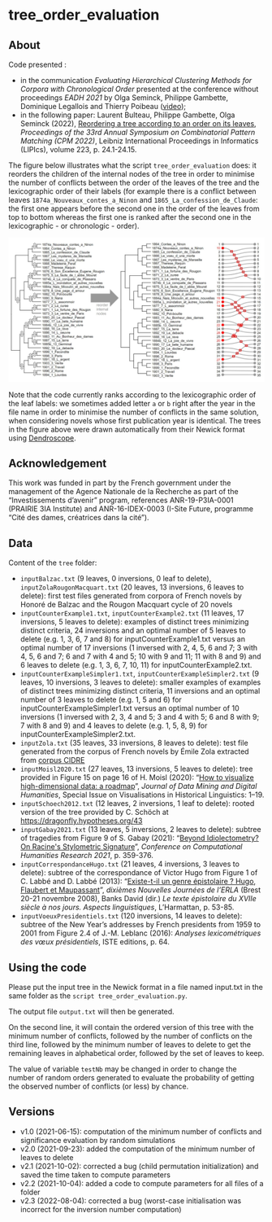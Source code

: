 # tree_order_evaluation
## About
Code presented :
* in the communication *Evaluating Hierarchical Clustering Methods for Corpora with Chronological Order* presented at the conference without proceedings *EADH 2021* by Olga Seminck, Philippe Gambette, Dominique Legallois and Thierry Poibeau ([video](https://www.youtube.com/watch?v=DmWgAzviTsY));
* in the following paper:  Laurent Bulteau, Philippe Gambette, Olga Seminck (2022), [Reordering a tree according to an order on its leaves](https://drops.dagstuhl.de/opus/volltexte/2022/16151/pdf/LIPIcs-CPM-2022-24.pdf), *Proceedings of the 33rd Annual Symposium on Combinatorial Pattern Matching (CPM 2022)*, Leibniz International Proceedings in Informatics (LIPIcs), volume 223, p. 24.1-24.15.

The figure below illustrates what the script `tree_order_evaluation` does: it reorders the children of the internal nodes of the tree in order to minimise the number of conflicts between the order of the leaves of the tree and the lexicographic order of their labels (for example there is a conflict between leaves `1874a_Nouveaux_contes_a_Ninon` and `1865_La_confession_de_Claude`: the first one appears before the second one in the order of the leaves from top to bottom whereas the first one is ranked after the second one in the lexicographic - or chronologic - order). 

![Illustration of the input and output of tree_order_evaluation.py!](/figures/fig-ZolaEADH.jpg "Illustration of the input and output of tree_order_evaluation.py")

Note that the code currently ranks according to the lexicographic order of the leaf labels: we sometimes added letter `a` or `b` right after the year in the file name in order to minimise the number of conflicts in the same solution, when considering novels whose first publication year is identical. The trees in the figure above were drawn automatically from their Newick format using [Dendroscope](https://uni-tuebingen.de/fr/fakultaeten/mathematisch-naturwissenschaftliche-fakultaet/fachbereiche/informatik/lehrstuehle/algorithms-in-bioinformatics/software/dendroscope/).

## Acknowledgement
This work was funded in part by the French government under the management of the Agence Nationale de la Recherche as part of the “Investissements d’avenir” program, references ANR-19-P3IA-0001 (PRAIRIE 3IA Institute) and ANR-16-IDEX-0003 (I-Site Future, programme “Cité des dames, créatrices dans la cité”).

## Data
Content of the `tree` folder:
* `inputBalzac.txt` (9 leaves, 0 inversions, 0 leaf to delete), `inputZolaRougonMacquart.txt` (20 leaves, 13 inversions, 6 leaves to delete): first test files generated from corpora of French novels by Honoré de Balzac and the Rougon Macquart cycle of 20 novels
* `inputCounterExample1.txt`, `inputCounterExample2.txt` (11 leaves, 17 inversions, 5 leaves to delete): examples of distinct trees minimizing distinct criteria, 24 inversions and an optimal number of 5 leaves to delete (e.g. 1, 3, 6, 7 and 8) for inputCounterExample1.txt versus an optimal number of 17 inversions (1 inversed with 2, 4, 5, 6 and 7; 3 with 4, 5, 6 and 7; 6 and 7 with 4 and 5; 10 with 9 and 11; 11 with 8 and 9) and 6 leaves to delete (e.g. 1, 3, 6, 7, 10, 11) for inputCounterExample2.txt.
* `inputCounterExampleSimpler1.txt`, `inputCounterExampleSimpler2.txt` (9 leaves, 10 inversions, 3 leaves to delete): smaller examples of examples of distinct trees minimizing distinct criteria, 11 inversions and an optimal number of 3 leaves to delete (e.g. 1, 5 and 6) for inputCounterExampleSimpler1.txt versus an optimal number of 10 inversions (1 inversed with 2, 3, 4 and 5; 3 and 4 with 5; 6 and 8 with 9; 7 with 8 and 9) and 4 leaves to delete (e.g. 1, 5, 8, 9) for inputCounterExampleSimpler2.txt.
* `inputZola.txt` (35 leaves, 33 inversions, 8 leaves to delete): test file generated from the corpus of French novels by Émile Zola extracted from [corpus CIDRE](https://www.ortolang.fr/market/corpora/cidre)
* `inputMoisl2020.txt` (27 leaves, 13 inversions, 5 leaves to delete): tree provided in Figure 15 on page 16 of H. Moisl (2020): “[How to visualize high-dimensional data: a roadmap](https://doi.org/10.46298/jdmdh.5594)”, *Journal of Data Mining and Digital Humanities*, Special Issue on Visualisations in Historical Linguistics: 1–19.
* `inputSchoech2012.txt` (12 leaves, 2 inversions, 1 leaf to delete): rooted version of the tree provided by C. Schöch at https://dragonfly.hypotheses.org/43
* `inputGabay2021.txt` (13 leaves, 5 inversions, 2 leaves to delete): subtree of tragedies from Figure 9 of S. Gabay (2021): “[Beyond Idiolectometry? On Racine's Stylometric Signature](https://hal.archives-ouvertes.fr/hal-03402994)”, *Conference on Computational Humanities Research 2021*, p. 359-376.
* `inputCorrespondanceHugo.txt` (21 leaves, 4 inversions, 3 leaves to delete): subtree of the correspondance of Victor Hugo from Figure 1 of C. Labbé and D. Labbé (2013): “[Existe-t-il un genre épistolaire ? Hugo, Flaubert et Maupassant](https://halshs.archives-ouvertes.fr/halshs-00436351v2/)”, *dixièmes Nouvelles Journées de l’ERLA* (Brest 20-21 novembre 2008), Banks David (dir.) *Le texte épistolaire du XVIIe siècle à nos jours. Aspects linguistiques*, L’Harmattan, p. 53-85.
* `inputVoeuxPresidentiels.txt` (120 inversions, 14 leaves to delete): subtree of the New Year’s addresses by French presidents from 1959 to 2001 from Figure 2.4 of J.-M. Leblanc (2016): *Analyses lexicométriques des vœux présidentiels*, ISTE editions, p. 64.

## Using the code
Please put the input tree in the Newick format in a file named input.txt in the same folder as the `script tree_order_evaluation.py`. 

The output file `output.txt` will then be generated. 

On the second line, it will contain the ordered version of this tree with the minimum number of conflicts, followed by the number of conflicts on the third line, followed by the minimum number of leaves to delete to get the remaining leaves in alphabetical order, followed by the set of leaves to keep.

The value of variable `testNb` may be changed in order to change the number of random orders generated to evaluate the probability of getting the observed number of conflicts (or less) by chance.

## Versions
* v1.0 (2021-06-15): computation of the minimum number of conflicts and significance evaluation by random simulations
* v2.0 (2021-09-23): added the computation of the minimum number of leaves to delete
* v2.1 (2021-10-02): corrected a bug (child permutation initialization) and saved the time taken to compute parameters
* v2.2 (2021-10-04): added a code to compute parameters for all files of a folder
* v2.3 (2022-08-04): corrected a bug (worst-case initialisation was incorrect for the inversion number computation)
